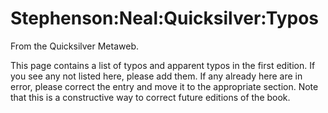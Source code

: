 
# Stephenson:Neal:Quicksilver:Typos

From the Quicksilver Metaweb.

This page contains a list of typos and apparent typos in the first edition. If you see any not listed here, please add them. If any already here are in error, please correct the entry and move it to the appropriate section. Note that this is a constructive way to correct future editions of the book.

